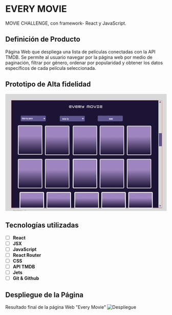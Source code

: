 # EVERY MOVIE

MOVIE CHALLENGE, con framework- React y JavaScript.

## Definición de Producto  

Página Web que despliega una lista de películas conectadas con la API TMDB. Se
permite al usuario navegar por la página web por medio de paginación, filtrar por
género, ordenar por popularidad y obtener los datos específicos de cada película
seleccionada.


## Prototipo de Alta fidelidad

![prototipos](https://github.com/Carolinava21/Every-Movie-REACT/blob/main/src/img/image.png)

## Tecnologías utilizadas 

- [ ] **React**
- [ ] **JSX**
- [ ] **JavaScript**
- [ ] **React Router**
- [ ] **CSS**
- [ ] **API TMDB**
- [ ] **Jets**
- [ ] **Git & Github**

## Despliegue de la Página
Resultado final de la página Web "Every Movie"
![Despliegue](https://github.com/Carolinava21/Every-Movie-REACT/blob/main/src/img/6ffe2a70-95c1-44d2-a9bd-edc34a806d2b.gif)
